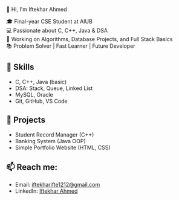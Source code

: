 👋 Hi, I'm Iftekhar Ahmed

🎓 Final-year CSE Student at AIUB  
💻 Passionate about C, C++, Java & DSA  
🚀 Working on Algorithms, Database Projects, and Full Stack Basics  
📚 Problem Solver | Fast Learner | Future Developer

## 🔧 Skills
- C, C++, Java (basic)
- DSA: Stack, Queue, Linked List
- MySQL, Oracle
- Git, GitHub, VS Code

## 📌 Projects
- Student Record Manager (C++)
- Banking System (Java OOP)
- Simple Portfolio Website (HTML, CSS)

## 📫 Reach me:
- Email: iftekharifte1212@gmail.com
- LinkedIn: [Iftekhar Ahmed](https://www.linkedin.com/in/iftekhar-ahmed-493693283/)
